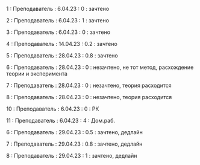 1 : Преподаватель : 6.04.23 : 0 : зачтено

2 : Преподаватель : 6.04.23 : 1 : зачтено

3 : Преподаватель : 6.04.23 : 0 : зачтено

4 : Преподаватель : 14.04.23 : 0.2 : зачтено

5 : Преподаватель : 28.04.23 : 0.8 : зачтено

6 : Преподаватель : 28.04.23 : 0 : незачтено, не тот метод, расхождение теории и эксперимента

7 : Преподаватель : 28.04.23 : 0 : незачтено, теория расходится

8 : Преподаватель : 28.04.23 : 0 : незачтено, теория расходится

10 : Преподаватель : 6.04.23 : 0 : РК

11 : Преподаватель : 6.04.23 : 4 : Дом.раб.

6 : Преподаватель : 29.04.23 : 0.5 : зачтено, дедлайн

7 : Преподаватель : 29.04.23 : 0.8 : зачтено, дедлайн

8 : Преподаватель : 29.04.23 : 1 : зачтено, дедлайн

